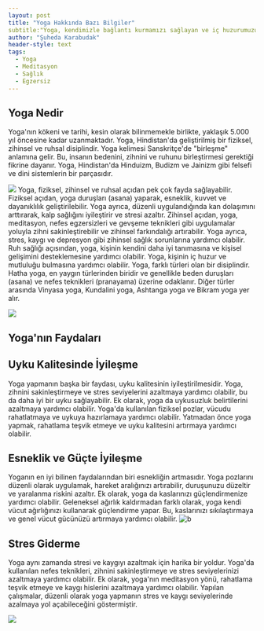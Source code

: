 ```yaml
---
layout: post
title: "Yoga Hakkında Bazı Bilgiler"
subtitle:"Yoga, kendimizle bağlantı kurmamızı sağlayan ve iç huzurumuzu yeniden keşfetmemizi sağlayan bir araçtır."
author: "Şuheda Karabudak"
header-style: text
tags:
  - Yoga
  - Meditasyon
  - Sağlık
  - Egzersiz
---
```




Yoga Nedir 
--
Yoga'nın kökeni ve tarihi, kesin olarak bilinmemekle birlikte, yaklaşık 5.000 yıl öncesine kadar uzanmaktadır. Yoga, Hindistan'da geliştirilmiş bir fiziksel, zihinsel ve ruhsal disiplindir.
Yoga kelimesi Sanskritçe'de "birleşme" anlamına gelir. Bu, insanın bedenini, zihnini ve ruhunu birleştirmesi gerektiği fikrine dayanır. Yoga, Hindistan'da Hinduizm, Budizm ve Jainizm gibi felsefi ve dini sistemlerin bir parçasıdır.

![](https://i.pinimg.com/564x/2b/93/0b/2b930b21fa87b9736079a5d45ff9fc09.jpg)
Yoga, fiziksel, zihinsel ve ruhsal açıdan pek çok fayda sağlayabilir. Fiziksel açıdan, yoga duruşları (asana) yaparak, esneklik, kuvvet ve dayanıklılık geliştirilebilir. Yoga ayrıca, düzenli uygulandığında kan dolaşımını arttırarak, kalp sağlığını iyileştirir ve stresi azaltır.
Zihinsel açıdan, yoga, meditasyon, nefes egzersizleri ve gevşeme teknikleri gibi uygulamalar yoluyla zihni sakinleştirebilir ve zihinsel farkındalığı artırabilir. Yoga ayrıca, stres, kaygı ve depresyon gibi zihinsel sağlık sorunlarına yardımcı olabilir.
Ruh sağlığı açısından, yoga, kişinin kendini daha iyi tanımasına ve kişisel gelişimini desteklemesine yardımcı olabilir. Yoga, kişinin iç huzur ve mutluluğu bulmasına yardımcı olabilir.
Yoga, farklı türleri olan bir disiplindir. Hatha yoga, en yaygın türlerinden biridir ve genellikle beden duruşları (asana) ve nefes teknikleri (pranayama) üzerine odaklanır. Diğer türler arasında Vinyasa yoga, Kundalini yoga, Ashtanga yoga ve Bikram yoga yer alır.

![](https://i.pinimg.com/564x/0a/12/af/0a12af77d2fe5dcdb3bf0d17c5cdd63b.jpg)

Yoga'nın Faydaları
--
## Uyku Kalitesinde İyileşme
Yoga yapmanın başka bir faydası, uyku kalitesinin iyileştirilmesidir. Yoga, zihnini sakinleştirmeye ve stres seviyelerini azaltmaya yardımcı olabilir, bu da daha iyi bir uyku sağlayabilir. Ek olarak, yoga da uykusuzluk belirtilerini azaltmaya yardımcı olabilir. Yoga'da kullanılan fiziksel pozlar, vücudu rahatlatmaya ve uykuya hazırlamaya yardımcı olabilir. Yatmadan önce yoga yapmak, rahatlama teşvik etmeye ve uyku kalitesini artırmaya yardımcı olabilir.

## Esneklik ve Güçte İyileşme
Yoganın en iyi bilinen faydalarından biri esnekliğin artmasıdır. Yoga pozlarını düzenli olarak uygulamak, hareket aralığınızı artırabilir, duruşunuzu düzeltir ve yaralanma riskini azaltır. Ek olarak, yoga da kaslarınızı güçlendirmenize yardımcı olabilir. Geleneksel ağırlık kaldırmadan farklı olarak, yoga kendi vücut ağırlığınızı kullanarak güçlendirme yapar. Bu, kaslarınızı sıkılaştırmaya ve genel vücut gücünüzü artırmaya yardımcı olabilir.
![ b](https://i.pinimg.com/564x/2b/93/0b/2b930b21fa87b9736079a5d45ff9fc09.jpg)
## Stres Giderme
Yoga aynı zamanda stresi ve kaygıyı azaltmak için harika bir yoldur. Yoga'da kullanılan nefes teknikleri, zihnini sakinleştirmeye ve stres seviyelerinizi azaltmaya yardımcı olabilir. Ek olarak, yoga'nın meditasyon yönü, rahatlama teşvik etmeye ve kaygı hislerini azaltmaya yardımcı olabilir. Yapılan çalışmalar, düzenli olarak yoga yapmanın stres ve kaygı seviyelerinde azalmaya yol açabileceğini göstermiştir.

![](https://i.pinimg.com/564x/2b/93/0b/2b930b21fa87b9736079a5d45ff9fc09.jpg)
